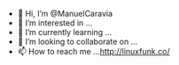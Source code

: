- 👋 Hi, I’m @ManuelCaravia
- 👀 I’m interested in ...
- 🌱 I’m currently learning ...
- 💞️ I’m looking to collaborate on ...
- 📫 How to reach me ...http://linuxfunk.co/

<!---
ManuelCaravia/ManuelCaravia is a ✨ special ✨ repository because its `README.md` (this file) appears on your GitHub profile.
You can click the Preview link to take a look at your changes.
--->
